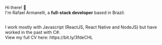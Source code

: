 Hi there! 👋 <br />
I'm Rafael Armanelli, a **full-stack developer** based in Brazil. <br />

<br />
I work mostly with Javascript (ReactJS, React Native and NodeJS) but have worked in the past with C#.

<br />
View my full CV here: https://bit.ly/3fdeCHL

<!--
**armanelli/armanelli** is a ✨ _special_ ✨ repository because its `README.md` (this file) appears on your GitHub profile.

### Start here

I have a few projects here that I would like 

### Hi there 👋

- 📫 How to reach me: 
  - Send me a message

Here are some ideas to get you started:

- 🔭 I’m currently working on ...
- 🌱 I’m currently learning ...
- 👯 I’m looking to collaborate on ...
- 🤔 I’m looking for help with ...
- 💬 Ask me about ...
- 📫 How to reach me: ...
- 😄 Pronouns: ...
- ⚡ Fun fact: ...
-->
